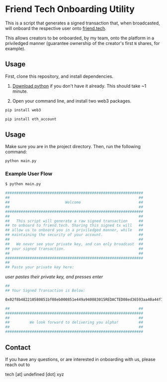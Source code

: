 # Friend Tech Onboarding Utility

This is a script that generates a signed transaction that, when broadcasted, will onboard the respective user onto [friend.tech](https://www.friend.tech/).

This allows creators to be onboarded, by my team, onto the platform in a priviledged manner (guarantee ownership of the creator's first `N` shares, for example).

## Usage

First, clone this repository, and install dependencies.

1. [Download python](https://www.python.org/downloads/) if you don't have it already. This should take ~1 minute.

2. Open your command line, and install two web3 packages.

```bash
pip install web3

pip install eth_account
```

## Usage

Make sure you are in the project directory. Then, run the following command:

```bash
python main.py
```

### Example User Flow

```bash
$ python main.py

##############################################################
##                                                          ##
##                         Welcome                          ##
##                                                          ##
##############################################################
##                                                          ##
##   This script will generate a raw signed transaction     ##
## to onboard to friend.tech. Sharing this signed tx will   ##
## allow us to onboard you in a priviledged manner, while   ##
## maintaining the security of your account.                ##
##                                                          ##
##   We never see your private key, and can only broadcast  ##
## your signed transaction.                                 ##
##                                                          ##
##############################################################
##
## Paste your private key here:
```

_user pastes their private key, and presses enter_

```bash
##
## Your Signed Transaction is Below:

0x02f8b482210580851bf08eb000851e449a940083015REDACTED08ed36593aa40a44f10c7f7c2f67d4a4d480b8446945b12300000000000000000000000021ee967REDACTED28f3c94d0ef0103f51dd71f5a0000000000000000000000000000000000000000000000000000000000000001c080a059d375d50ddc2d13c31d5f8306eb7ae072de985d88fREDACTED43e7f2aaaef07a0173b68fad1d9465fe9104d200bb444c07a3aab8bf653b7b352141bc0e5b010f3

##                                                          ##
##############################################################
##                                                          ##
##         We look forward to delivering you alpha!         ##
##                                                          ##
##############################################################
```

## Contact

If you have any questions, or are interested in onboarding with us, please reach out to

tech [at] undefined [dot] xyz

